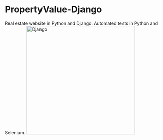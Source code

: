 # PropertyValue-Django
Real estate website in Python and Django. Automated tests in Python and Selenium.
<img width="342" alt="Django" src="https://github.com/WillCaton2350/PropertyValue-Django/assets/54005049/fbe88c5e-15cb-4868-82a5-202d6715b4fc">
